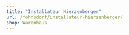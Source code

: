 ```yaml
---
title: "Installateur Hierzenberger"
url: /fohnsdorf/installateur-hierzenberger/
shop: Warenhaus
---
```

